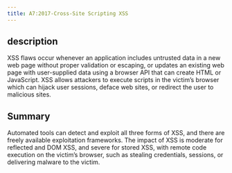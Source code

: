 ```yaml
---
title: A7:2017-Cross-Site Scripting XSS
---
```


## description 
XSS flaws occur whenever an application includes untrusted data in a new web page without proper validation or escaping, or updates an existing web page with user-supplied data using a browser API that can create HTML or JavaScript. XSS allows attackers to execute scripts in the victim’s browser which can hijack user sessions, deface web sites, or redirect the user to malicious sites.

## Summary
Automated tools can detect and exploit all three forms of XSS, and there are freely available exploitation frameworks. The impact of XSS is moderate for reflected and DOM XSS, and severe for stored XSS, with remote code execution on the victim’s browser, such as stealing credentials, sessions, or delivering malware to the victim.